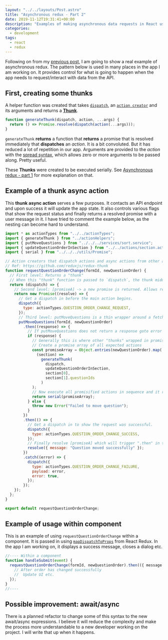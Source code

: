 ```yaml
---
layout: "../../layouts/Post.astro"
title: "Asynchronous redux - Part 2"
date: 2019-11-12T19:31:41+00:00
description: "Examples of making asynchronous data requests in React using Redux Thunk and promises"
categories:
  - development
tags:
  - react
  - redux
---
```


Following on from my [previous post](https://til.neilmagee.com/post/asynchronous-redux-pt1/), I am going to show a real example of asynchronous redux. The pattern below is used in many places in the app I am working on. It provides control for what is going to happen when the app needs to request/interact with data from the API.

<!--more-->

## First, creating some thunks

A helper function was created that takes [`dispatch`](https://redux.js.org/api/store#dispatchaction), an [`action creator`](https://redux.js.org/basics/actions#action-creators) and its arguments and returns a [**Thunk**](https://github.com/reduxjs/redux-thunk).

```javascript
function generateThunk(dispatch, action, ...args) {
  return () => Promise.resolve(dispatch(action(...args)));
}
```

`generateThunk` **returns** a function that **returns** a promise that is resolved immediately that **dispatches** an _action_. It is a bit convoluted. But it has reduced a lot of repetition in our app. Arguments are provided to the _action_ with the [spread syntax](https://developer.mozilla.org/en-US/docs/Web/JavaScript/Reference/Operators/Spread_syntax), which allows zero or more arguments to be passed along. Pretty useful.

These **Thunks** were created to be executed serially. See [Asynchronous redux - part 1](https://til.neilmagee.com/post/aynchronous-redux/#example-of-promises-executed-serially) for more explanation on that.

## Example of a thunk async action

This **thunk async action** serves a few purposes. It contacts an API endpoint and upon success it will update the app state. It also controls various flags that show the request status and finally returns a resolved promise with a user message in it. I have tried to comment the example below, as the nesting can become hard to understand.

```javascript
import * as actionTypes from "../../actionTypes";
import { generateThunk } from "../actionHelpers";
import { putMoveQuestions } from "../../../services/sort.service";
import { updateQuestionOrderInSection } from "../../actions/section.actions";
import { serial } from "../../../utils/Promise";

// Action creators that dispatch actions and async actions from other action creators
// Ref: https://github.com/reduxjs/redux-thunk
function requestQuestionOrderChange(formId, newQuestionOrder) {
  // First level: Returns a "thunk"
  // When this "thunk" function is passed to `dispatch`, the thunk middleware will intercept it, and call it with `dispatch` /and `getState` as arguments.
  return (dispatch) => {
    // Second level: [promiseA] -> a new promise is returned. Allows requestQuestionOrderChange to be "thenable" from where it is executed.
    return new Promise((resolve) => {
      // Get a dispatch in before the main action begins.
      dispatch({
        type: actionTypes.QUESTION_ORDER_CHANGE_REQUEST,
      });
      // Third level: putMoveQuestions is a thin wrapper around a fetch. So it is another promise. The ".then" is where the main action of requestQuestionOrderChange happens.
      putMoveQuestions(formId, newQuestionOrder)
        .then((response) => {
          // If putMoveQuestions does not return a response goto error state.
          if (response) {
            // Generally this is where other "thunks" wrapped in promises are triggered sequentially.
            // Create a promise array of all expected actions
            const promiseArray = Object.entries(newQuestionOrder).map(
              (section) =>
                generateThunk(
                  dispatch,
                  updateQuestionOrderInSection,
                  section[0],
                  section[1].questionIds
                )
            );
            // Now execute all promisified actions in sequence and it returns as a promise!
            return serial(promiseArray);
          } else {
            throw new Error("Failed to move question");
          }
        })
        .then(() => {
          // Get a dispatch in to show the request was successful.
          dispatch({
            type: actionTypes.QUESTION_ORDER_CHANGE_SUCCESS,
          });
          // Finally resolve [promiseA] which will trigger ".then" in the executing component and the cleanup steps can then happen in the UI.
          resolve({ message: "Question moved successfully" });
        })
        .catch((error) => {
          dispatch({
            type: actionTypes.QUESTION_ORDER_CHANGE_FAILURE,
            payload: error,
            error: true,
          });
        });
    });
  };
}

export default requestQuestionOrderChange;
```

## Example of usage within component

This is an example of using `requestQuestionOrderChange` within a component. It is passed in using [`mapDispatchToProps`](https://react-redux.js.org/using-react-redux/connect-mapdispatch) from React Redux. In the app I am working on, it displays a success message, closes a dialog etc.

```javascript
//---- Within a component
function handleSubmit(event) {
  requestQuestionOrderChange(formId, newQuestionOrder).then(({ message }) => {
    // After order has changed successfully
    //  Update UI etc.
  });
}
//----
```

## Possible improvement: await/async

There is a planned refactor to change some of this syntax to the new await/async expressions. I believe it will reduce the complexity and make the process more understandable to a new developer working on the project. I will write that up when it happens.
